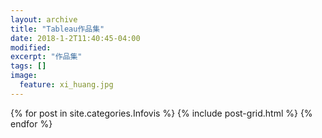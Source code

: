 ```yaml
---
layout: archive
title: "Tableau作品集"
date: 2018-1-2T11:40:45-04:00
modified:
excerpt: "作品集"
tags: []
image: 
  feature: xi_huang.jpg
---
```





<div class="tiles">
{% for post in site.categories.Infovis %}
  {% include post-grid.html %}
{% endfor %}
</div><!-- /.tiles 把所有categories 有 Infovis 的列出来-->
